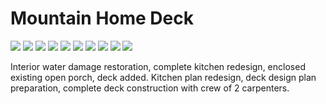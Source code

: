 # Mountain Home Deck

<div class="main-carousel">
  <img class="carousel-cell" src="/_media/portfolio/remodel/mountain-deck/tree.jpg"/>
  <img class="carousel-cell" src="/_media/portfolio/remodel/mountain-deck/spire.jpg"/>
  <img class="carousel-cell" src="/_media/portfolio/remodel/mountain-deck/deck.jpg"/>
  <img class="carousel-cell" src="/_media/portfolio/remodel/mountain-deck/deck-2.jpg"/>
  <img class="carousel-cell" src="/_media/portfolio/remodel/mountain-deck/during-tree.jpg"/>
  <img class="carousel-cell" src="/_media/portfolio/remodel/mountain-deck/during-tree-2.jpg"/>
  <img class="carousel-cell" src="/_media/portfolio/remodel/mountain-deck/during-post.jpg"/>
  <img class="carousel-cell" src="/_media/portfolio/remodel/mountain-deck/during-post-2.jpg"/>
  <img class="carousel-cell" src="/_media/portfolio/remodel/mountain-deck/during-stairs.jpg"/>
  <img class="carousel-cell" src="/_media/portfolio/remodel/mountain-deck/far.jpg"/>
</div>

Interior water damage restoration, complete kitchen redesign, enclosed existing
open porch, deck added. Kitchen plan redesign, deck design plan preparation,
complete deck construction with crew of 2 carpenters.
